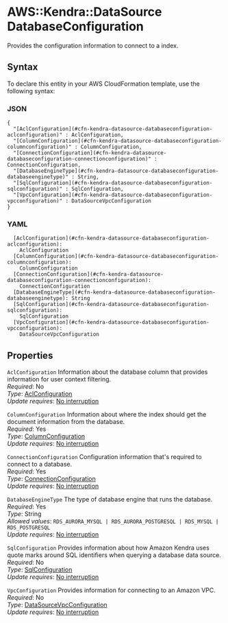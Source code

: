 # AWS::Kendra::DataSource DatabaseConfiguration<a name="aws-properties-kendra-datasource-databaseconfiguration"></a>

Provides the configuration information to connect to a index\. 

## Syntax<a name="aws-properties-kendra-datasource-databaseconfiguration-syntax"></a>

To declare this entity in your AWS CloudFormation template, use the following syntax:

### JSON<a name="aws-properties-kendra-datasource-databaseconfiguration-syntax.json"></a>

```
{
  "[AclConfiguration](#cfn-kendra-datasource-databaseconfiguration-aclconfiguration)" : AclConfiguration,
  "[ColumnConfiguration](#cfn-kendra-datasource-databaseconfiguration-columnconfiguration)" : ColumnConfiguration,
  "[ConnectionConfiguration](#cfn-kendra-datasource-databaseconfiguration-connectionconfiguration)" : ConnectionConfiguration,
  "[DatabaseEngineType](#cfn-kendra-datasource-databaseconfiguration-databaseenginetype)" : String,
  "[SqlConfiguration](#cfn-kendra-datasource-databaseconfiguration-sqlconfiguration)" : SqlConfiguration,
  "[VpcConfiguration](#cfn-kendra-datasource-databaseconfiguration-vpcconfiguration)" : DataSourceVpcConfiguration
}
```

### YAML<a name="aws-properties-kendra-datasource-databaseconfiguration-syntax.yaml"></a>

```
  [AclConfiguration](#cfn-kendra-datasource-databaseconfiguration-aclconfiguration): 
    AclConfiguration
  [ColumnConfiguration](#cfn-kendra-datasource-databaseconfiguration-columnconfiguration): 
    ColumnConfiguration
  [ConnectionConfiguration](#cfn-kendra-datasource-databaseconfiguration-connectionconfiguration): 
    ConnectionConfiguration
  [DatabaseEngineType](#cfn-kendra-datasource-databaseconfiguration-databaseenginetype): String
  [SqlConfiguration](#cfn-kendra-datasource-databaseconfiguration-sqlconfiguration): 
    SqlConfiguration
  [VpcConfiguration](#cfn-kendra-datasource-databaseconfiguration-vpcconfiguration): 
    DataSourceVpcConfiguration
```

## Properties<a name="aws-properties-kendra-datasource-databaseconfiguration-properties"></a>

`AclConfiguration`  <a name="cfn-kendra-datasource-databaseconfiguration-aclconfiguration"></a>
Information about the database column that provides information for user context filtering\.  
*Required*: No  
*Type*: [AclConfiguration](aws-properties-kendra-datasource-aclconfiguration.md)  
*Update requires*: [No interruption](https://docs.aws.amazon.com/AWSCloudFormation/latest/UserGuide/using-cfn-updating-stacks-update-behaviors.html#update-no-interrupt)

`ColumnConfiguration`  <a name="cfn-kendra-datasource-databaseconfiguration-columnconfiguration"></a>
Information about where the index should get the document information from the database\.  
*Required*: Yes  
*Type*: [ColumnConfiguration](aws-properties-kendra-datasource-columnconfiguration.md)  
*Update requires*: [No interruption](https://docs.aws.amazon.com/AWSCloudFormation/latest/UserGuide/using-cfn-updating-stacks-update-behaviors.html#update-no-interrupt)

`ConnectionConfiguration`  <a name="cfn-kendra-datasource-databaseconfiguration-connectionconfiguration"></a>
Configuration information that's required to connect to a database\.  
*Required*: Yes  
*Type*: [ConnectionConfiguration](aws-properties-kendra-datasource-connectionconfiguration.md)  
*Update requires*: [No interruption](https://docs.aws.amazon.com/AWSCloudFormation/latest/UserGuide/using-cfn-updating-stacks-update-behaviors.html#update-no-interrupt)

`DatabaseEngineType`  <a name="cfn-kendra-datasource-databaseconfiguration-databaseenginetype"></a>
The type of database engine that runs the database\.  
*Required*: Yes  
*Type*: String  
*Allowed values*: `RDS_AURORA_MYSQL | RDS_AURORA_POSTGRESQL | RDS_MYSQL | RDS_POSTGRESQL`  
*Update requires*: [No interruption](https://docs.aws.amazon.com/AWSCloudFormation/latest/UserGuide/using-cfn-updating-stacks-update-behaviors.html#update-no-interrupt)

`SqlConfiguration`  <a name="cfn-kendra-datasource-databaseconfiguration-sqlconfiguration"></a>
Provides information about how Amazon Kendra uses quote marks around SQL identifiers when querying a database data source\.  
*Required*: No  
*Type*: [SqlConfiguration](aws-properties-kendra-datasource-sqlconfiguration.md)  
*Update requires*: [No interruption](https://docs.aws.amazon.com/AWSCloudFormation/latest/UserGuide/using-cfn-updating-stacks-update-behaviors.html#update-no-interrupt)

`VpcConfiguration`  <a name="cfn-kendra-datasource-databaseconfiguration-vpcconfiguration"></a>
Provides information for connecting to an Amazon VPC\.  
*Required*: No  
*Type*: [DataSourceVpcConfiguration](aws-properties-kendra-datasource-datasourcevpcconfiguration.md)  
*Update requires*: [No interruption](https://docs.aws.amazon.com/AWSCloudFormation/latest/UserGuide/using-cfn-updating-stacks-update-behaviors.html#update-no-interrupt)